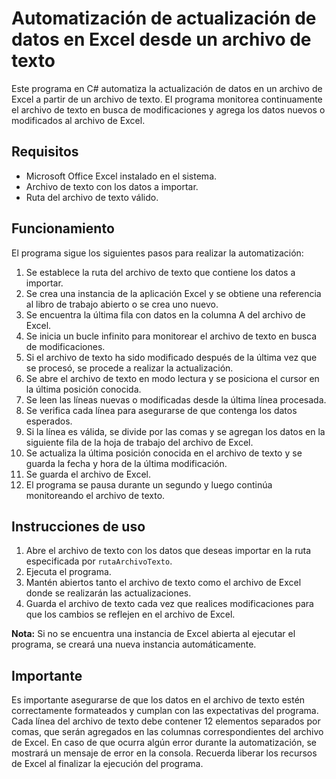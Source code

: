 # Automatización de actualización de datos en Excel desde un archivo de texto

Este programa en C# automatiza la actualización de datos en un archivo de Excel a partir de un archivo de texto. El programa monitorea continuamente el archivo de texto en busca de modificaciones y agrega los datos nuevos o modificados al archivo de Excel.

## Requisitos

- Microsoft Office Excel instalado en el sistema.
- Archivo de texto con los datos a importar.
- Ruta del archivo de texto válido.

## Funcionamiento

El programa sigue los siguientes pasos para realizar la automatización:

1. Se establece la ruta del archivo de texto que contiene los datos a importar.
2. Se crea una instancia de la aplicación Excel y se obtiene una referencia al libro de trabajo abierto o se crea uno nuevo.
3. Se encuentra la última fila con datos en la columna A del archivo de Excel.
4. Se inicia un bucle infinito para monitorear el archivo de texto en busca de modificaciones.
5. Si el archivo de texto ha sido modificado después de la última vez que se procesó, se procede a realizar la actualización.
6. Se abre el archivo de texto en modo lectura y se posiciona el cursor en la última posición conocida.
7. Se leen las líneas nuevas o modificadas desde la última línea procesada.
8. Se verifica cada línea para asegurarse de que contenga los datos esperados.
9. Si la línea es válida, se divide por las comas y se agregan los datos en la siguiente fila de la hoja de trabajo del archivo de Excel.
10. Se actualiza la última posición conocida en el archivo de texto y se guarda la fecha y hora de la última modificación.
11. Se guarda el archivo de Excel.
12. El programa se pausa durante un segundo y luego continúa monitoreando el archivo de texto.

## Instrucciones de uso

1. Abre el archivo de texto con los datos que deseas importar en la ruta especificada por `rutaArchivoTexto`.
2. Ejecuta el programa.
3. Mantén abiertos tanto el archivo de texto como el archivo de Excel donde se realizarán las actualizaciones.
4. Guarda el archivo de texto cada vez que realices modificaciones para que los cambios se reflejen en el archivo de Excel.

**Nota:** Si no se encuentra una instancia de Excel abierta al ejecutar el programa, se creará una nueva instancia automáticamente.

## Importante

Es importante asegurarse de que los datos en el archivo de texto estén correctamente formateados y cumplan con las expectativas del programa. Cada línea del archivo de texto debe contener 12 elementos separados por comas, que serán agregados en las columnas correspondientes del archivo de Excel.
En caso de que ocurra algún error durante la automatización, se mostrará un mensaje de error en la consola.
Recuerda liberar los recursos de Excel al finalizar la ejecución del programa.
